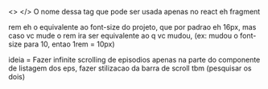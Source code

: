 <>
</>
O nome dessa tag que pode ser usada apenas no react eh fragment

rem eh o equivalente ao font-size do projeto, que por padrao eh 16px, mas caso vc mude o rem ira ser equivalente ao q vc mudou, (ex: mudou o font-size para 10, entao 1rem = 10px)

ideia = Fazer infinite scrolling de episodios apenas na parte do componente de listagem dos eps, fazer stilizacao da barra de scroll tbm (pesquisar os dois)